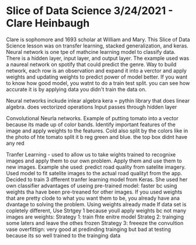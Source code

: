 # Slice of Data Science 3/24/2021 - Clare Heinbaugh
Clare is sophomore and 1693 scholar at William and Mary. 
This Slice of Data Science lesson was on transfer learning, stacked generalization, and keras. 
Neural network is one tpe of mathcine learning model to classify data. There is a hidden layer, input layer, and output layer. The example used was a naureal network on spotify that could predict the genre. 
Way to build network, each row is an observation and expand it into a verctor and apply weights and updating weights to predict power of model better. If you want to know how good model, you watnt to do a train test split. you can see how accurate it is by applying data you didn't train the data on. 

Neural networks inckude inlear algebra
kera = pythin library  that does linear algebra. does vectorized operations
Input passes through hidden layer

Convolutional Neurla networks. Example of putting tomato into a vector because its made up of color bands. Identify important features of the image and apply weights to the features. Cold also split by the colors like in the photo of hte tomato split it b reg green and blue. the top box didnt have any red

Tranfer Learning - used to allow us to take wights trained to recognixe images and apply them to our own problem. Apply them and use them to new images. 
Example she used: predict road quality from satelite imagery. Used model to fit satelite images to the actual road qualityt from the app. 
Decided to train 3 dfferent tranfer learning model from Keras. She used her own classifier
advantages of useing pre-trained model: faster bc using weights tha have been pre-treaned for other images. If you used weights that are pretty clode to what you want them to be, you already have ana dvantage to solving the problem. Using weights already made
If data set is copletely different, Use Strtgey 1 because youll apply weights bc not many images are weights: Strategy 1: train fhte enitre model
Strateg 2: trainging some laters and leave the othes frozen
Strategy 3: freeeze the convultion vase
overfittign: very good at predinding trainging but bad at testing because its so well trained to the trainging data
